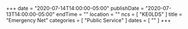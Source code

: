 +++
date = "2020-07-14T14:00:00-05:00"
publishDate = "2020-07-13T14:00:00-05:00"
endTime = ""
location = ""
ncs = [ "KE0LDS" ]
title = "Emergency Net"
categories = [ "Public Service" ]
dates = [ "" ]
+++
